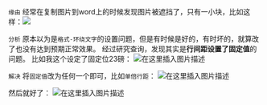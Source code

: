﻿`缘由`
经常在复制图片到word上的时候发现图片被遮挡了，只有一小块，比如这样：![](https://img-blog.csdnimg.cn/20210313205227345.png)

`分析`
原本以为是`格式-环绕文字`的设置问题，但是有时候是好的，有时坏的，就算改了也没有达到预期正常效果。
经过研究查询，发现其实是**行间距设置了固定值**的问题。
比如我这个设定了固定位23磅：
![在这里插入图片描述](https://img-blog.csdnimg.cn/20210313205515552.png)

`解决`
将`固定值`改为任何一个即可，比如`单倍行距`：
![在这里插入图片描述](https://img-blog.csdnimg.cn/20210313210038561.png)

然后就好了：
![在这里插入图片描述](https://img-blog.csdnimg.cn/20210313210422536.png)


